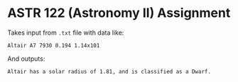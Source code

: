 # ASTR 122 (Astronomy II) Assignment

Takes input from `.txt` file with data like:

```
Altair A7 7930 0.194 1.14x101
```

And outputs:

```
Altair has a solar radius of 1.81, and is classified as a Dwarf.
````
